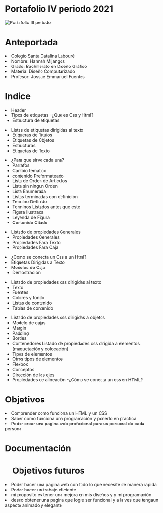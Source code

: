 <h1>Portafolio IV periodo 2021</h1>

![Portafolio III periodo](https://i.imgur.com/JfdIyJT.png)
    
   <h1>Anteportada</h1>
<li>Colegio Santa Catalina Labouré</li>
<li>Nombre: Hannah Mijangos</li>
<li>Grado: Bachillerato en Diseño Gráfico</li>
<li>Materia: Diseño Computarizado</li>
<li>Profesor: Jossue Emmanuel Fuentes</li>

<h1>Indice</h1>
<LI>Header</LI>
<li>Tipos de etiquetas -¿Que es Css y Html?
<Ul><li>Estructura de etiquetas
</li></Ul> </li>

<li>Listas de etiquetas dirigidas al texto
<ul><li>Etiquetas de Títulos</li>
<li>Etiquetas de Objetos</li>
<li>Estructuras</li>
<li>Etiquetas de Texto</li></ul>
</li>

<li>¿Para que sirve cada una?
<ul><li>Parrafos</li>
<li>Cambio tematico</li>
<li>contenido Preformateado</li>
<li>Lista de Orden de Articulos</li>
<li>Lista sin ningun Orden</li>
<li>Lista Enumerada</li>
<li>Listas terminadas con definición</li>
<li>Termino Definido</li>
<li>Terminos Listados antes que este</li>
<li>Figura Ilustrada</li>
<li>Leyenda de Figura</li>
<li>Contenido Citado</ul>
</li>

<li>Listado de propiedades Generales
<ul><li>Propiedades Generales</li>
<li>Propiedades Para Texto</li>
<li>Propiedades Para Caja</li></ul>
</li>

<li>¿Como se conecta un Css a un Html?</li>
<li>Etiquetas Dirigidas a Texto</li>
<li>Modelos de Caja
<ul><li>Demostración</li></ul>
</li>
<li>Listado de propiedades css dirigidas al texto
<ul><li>Texto
<li>Fuentes
<li>Colores y fondo</li>
<li>Listas de contenido</li>
<li>Tablas de contenido</li></ul>
</li>
<li>Listado de propiedades css dirigidas a objetos
<ul><li>Modelo de cajas</li>
<li>Margin</li>
<li>Padding</li>
<li>Bordes</li>
<li>Contenedores Listado de propiedades css dirigida a elementos (maquetación y colocación)</li>
<li>Tipos de elementos</li>
<li>Otros tipos de elementos</li>
<li>Flexbox</li>
<li>Conceptos</li>
<li>Dirección de los ejes</li>
<li>Propiedades de alineación -¿Cómo se conecta un css en HTML?</li></ul>
</li>
</ol>



<h1>Objetivos</h1>
<li>Comprender como funciona un HTML y un CSS</li>
<li>Saber como funciona una programación y ponerlo en practica
</li>
<li>Poder  crear una pagina web profecional para us personal de cada persona</li>



<h1>Documentación</h1>



<ul><h1>Objetivos futuros</h1></ul>
<li>Poder hacer una pagina web con todo lo que necesite de manera rapida </li>
<li>Poder hacer un trabajo eficiente</li>
<li>mi proposito es tener una mejora en mis diseños y y mi programación</li>
<li>deseo obtener una pagina que logre ser funcional y a la ves que tengaun aspecto animado y elegante</li>
